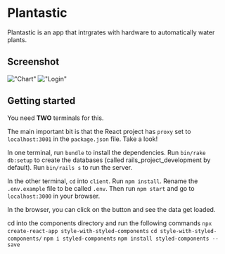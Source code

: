 # Plantastic

Plantastic is an app that intrgrates with hardware to automatically water plants.

## Screenshot

!["Chart"](https://github.com/arianrah/flower-power/blob/master/Plants.png)
!["Login"](https://github.com/arianrah/flower-power/blob/master/login.png)

## Getting started

You need **TWO** terminals for this.

The main important bit is that the React project has `proxy` set to `localhost:3001` in the `package.json` file. Take a look!

In one terminal, run `bundle` to install the dependencies. Run `bin/rake db:setup` to create the databases (called rails_project_development by default). Run `bin/rails s` to run the server.

In the other terminal, `cd` into `client`. Run `npm install`. Rename the `.env.example` file to be called `.env`. Then run `npm start` and go to `localhost:3000` in your browser.

In the browser, you can click on the button and see the data get loaded.

cd into the components directory and run the following commands
`npx create-react-app style-with-styled-components`
`cd style-with-styled-components/`
`npm i styled-components`
`npm install styled-components --save`

